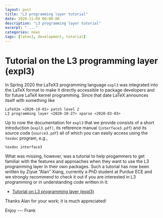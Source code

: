 ```yaml
---
layout: post
title: "L3 programming layer tutorial"
date: 2020-11-09 00:00:00
description: "L3 programming layer tutorial"
excerpt: " ..."
categories: news
tags: [latex3, development, tutorial]
---
```


# Tutorial on the L3 programming layer (expl3)

In Spring 2020 the LaTeX3 programming language `expl3` was integrated
into the LaTeX format to make it directly accessible to package
developers and for future LaTeX kernel programming. Since that date
LaTeX announces itself with something like

```
LaTeX2e <2020-10-01> patch level 2
L3 programming layer <2020-10-27> xparse <2020-03-03>
```

Up to now the documentation for `expl3` that we provide consists of a
short introduction (`expl3.pdf)`, its reference manual
(`interface3.pdf`) and its source code (`source3.pdf`) all of which you
can easily access using the `texdoc` program, e.g.,

```
texdoc interface3
```

What was missing, however, was a tutorial to help progammers to get
familiar with the features and approaches when they want to use the L3
programming layer in their own packages. Such a tutorial has now been
written by Ziyue “Alan” Xiang, currently a PhD student at Purdue ECE
and we strongly recommend to check it out if you are interested in L3
programming or in understanding code written in it:

 - [Tutorial on L3 programming layer (expl3)](https://www.alanshawn.com/latex3-tutorial/)

Thanks Alan for your work; it is much appreciated!

Enjoy --- Frank



